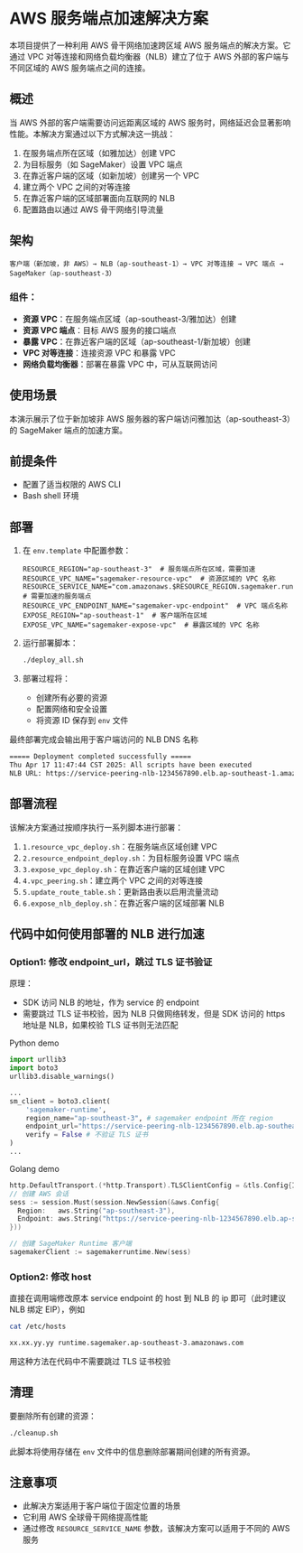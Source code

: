 # AWS 服务端点加速解决方案

本项目提供了一种利用 AWS 骨干网络加速跨区域 AWS 服务端点的解决方案。它通过 VPC 对等连接和网络负载均衡器（NLB）建立了位于 AWS 外部的客户端与不同区域的 AWS 服务端点之间的连接。

## 概述

当 AWS 外部的客户端需要访问远距离区域的 AWS 服务时，网络延迟会显著影响性能。本解决方案通过以下方式解决这一挑战：

1. 在服务端点所在区域（如雅加达）创建 VPC
2. 为目标服务（如 SageMaker）设置 VPC 端点
3. 在靠近客户端的区域（如新加坡）创建另一个 VPC
4. 建立两个 VPC 之间的对等连接
5. 在靠近客户端的区域部署面向互联网的 NLB
6. 配置路由以通过 AWS 骨干网络引导流量

## 架构

```
客户端（新加坡，非 AWS）→ NLB（ap-southeast-1）→ VPC 对等连接 → VPC 端点 → SageMaker（ap-southeast-3）
```

### 组件：

- **资源 VPC**：在服务端点区域（ap-southeast-3/雅加达）创建
- **资源 VPC 端点**：目标 AWS 服务的接口端点
- **暴露 VPC**：在靠近客户端的区域（ap-southeast-1/新加坡）创建
- **VPC 对等连接**：连接资源 VPC 和暴露 VPC
- **网络负载均衡器**：部署在暴露 VPC 中，可从互联网访问

## 使用场景

本演示展示了位于新加坡非 AWS 服务器的客户端访问雅加达（ap-southeast-3）的 SageMaker 端点的加速方案。

## 前提条件

- 配置了适当权限的 AWS CLI
- Bash shell 环境

## 部署

1. 在 `env.template` 中配置参数：
   ```
   RESOURCE_REGION="ap-southeast-3"  # 服务端点所在区域，需要加速
   RESOURCE_VPC_NAME="sagemaker-resource-vpc"  # 资源区域的 VPC 名称
   RESOURCE_SERVICE_NAME="com.amazonaws.$RESOURCE_REGION.sagemaker.runtime"  # 需要加速的服务端点
   RESOURCE_VPC_ENDPOINT_NAME="sagemaker-vpc-endpoint"  # VPC 端点名称
   EXPOSE_REGION="ap-southeast-1"  # 客户端所在区域
   EXPOSE_VPC_NAME="sagemaker-expose-vpc"  # 暴露区域的 VPC 名称
   ```

2. 运行部署脚本：
   ```bash
   ./deploy_all.sh
   ```

3. 部署过程将：
   - 创建所有必要的资源
   - 配置网络和安全设置
   - 将资源 ID 保存到 `env` 文件

最终部署完成会输出用于客户端访问的 NLB DNS 名称

```bash
===== Deployment completed successfully =====
Thu Apr 17 11:47:44 CST 2025: All scripts have been executed
NLB URL: https://service-peering-nlb-1234567890.elb.ap-southeast-1.amazonaws.com
```

## 部署流程

该解决方案通过按顺序执行一系列脚本进行部署：

1. `1.resource_vpc_deploy.sh`：在服务端点区域创建 VPC
2. `2.resource_endpoint_deploy.sh`：为目标服务设置 VPC 端点
3. `3.expose_vpc_deploy.sh`：在靠近客户端的区域创建 VPC
4. `4.vpc_peering.sh`：建立两个 VPC 之间的对等连接
5. `5.update_route_table.sh`：更新路由表以启用流量流动
6. `6.expose_nlb_deploy.sh`：在靠近客户端的区域部署 NLB

## 代码中如何使用部署的 NLB 进行加速

### Option1: 修改 endpoint_url，跳过 TLS 证书验证

原理：

* SDK 访问 NLB 的地址，作为 service 的 endpoint
* 需要跳过 TLS 证书校验，因为 NLB 只做网络转发，但是 SDK 访问的 https 地址是 NLB，如果校验 TLS 证书则无法匹配

Python demo

```python
import urllib3
import boto3
urllib3.disable_warnings()

...
sm_client = boto3.client(
    'sagemaker-runtime',
    region_name="ap-southeast-3", # sagemaker endpoint 所在 region
    endpoint_url="https://service-peering-nlb-1234567890.elb.ap-southeast-1.amazonaws.com", # 加速 NLB URL
    verify = False # 不验证 TLS 证书
)
...
```

Golang demo

```go
http.DefaultTransport.(*http.Transport).TLSClientConfig = &tls.Config{InsecureSkipVerify: true}
// 创建 AWS 会话
sess := session.Must(session.NewSession(&aws.Config{
  Region:   aws.String("ap-southeast-3"),
  Endpoint: aws.String("https://service-peering-nlb-1234567890.elb.ap-southeast-1.amazonaws.com"),
}))

// 创建 SageMaker Runtime 客户端
sagemakerClient := sagemakerruntime.New(sess)
```

### Option2: 修改 host

直接在调用端修改原本 service endpoint 的 host 到 NLB 的 ip 即可（此时建议 NLB 绑定 EIP），例如

```bash
cat /etc/hosts

xx.xx.yy.yy runtime.sagemaker.ap-southeast-3.amazonaws.com
```

用这种方法在代码中不需要跳过 TLS 证书校验



## 清理

要删除所有创建的资源：

```bash
./cleanup.sh
```

此脚本将使用存储在 `env` 文件中的信息删除部署期间创建的所有资源。



## 注意事项

- 此解决方案适用于客户端位于固定位置的场景
- 它利用 AWS 全球骨干网络提高性能
- 通过修改 `RESOURCE_SERVICE_NAME` 参数，该解决方案可以适用于不同的 AWS 服务
